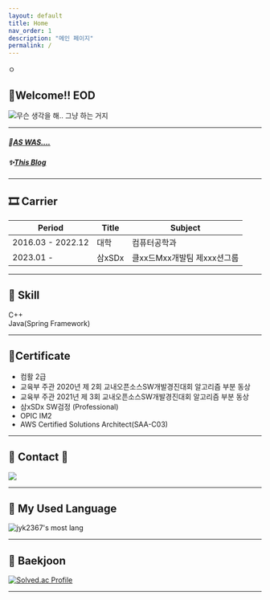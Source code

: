 ```yaml
---
layout: default
title: Home
nav_order: 1
description: "메인 페이지"
permalink: /
---
```

ㅇ
## 🎉Welcome!! EOD
![무슨 생각을 해.. 그냥 하는 거지](/docs_images/yuna_just_do_it.gif)  

---

##### 📼[AS WAS....](https://blog.naver.com/jyk2367/)
##### ✨[This Blog](https://jyk2367.github.io/)

---

## 🎞 Carrier

| Period          | Title  | Subject                        |
|-----------------|--------|--------------------------------|
| 2016.03 - 2022.12 | 대학 | 컴퓨터공학과 |
| 2023.01 - | 삼xSDx | 클xx드Mxx개발팀 제xxx션그룹 |


---

## 🧩 Skill
C++  
Java(Spring Framework)

---

## 📜Certificate
- 컴활 2급
- 교육부 주관 2020년 제 2회 교내오픈소스SW개발경진대회 알고리즘 부분 동상
- 교육부 주관 2021년 제 3회 교내오픈소스SW개발경진대회 알고리즘 부분 동상 
- 삼xSDx SW검정 (Professional)
- OPIC IM2
- AWS Certified Solutions Architect(SAA-C03)
  
---

## 👋 Contact 👋
<a href="mailto:jyk2367@naver.com"><img src="https://img.shields.io/badge/jyk2367@naver.com-81ecec?style=flat-square&logo=Gmail&logoColor=black"/></a>

---

## 🌱 My Used Language
![jyk2367's most lang](https://github-readme-stats.vercel.app/api/top-langs/?username=jyk2367&theme=dark)

---


## 🌱 Baekjoon
[![Solved.ac Profile](http://mazassumnida.wtf/api/v2/generate_badge?boj=jyk2367)](https://solved.ac/jyk2367)

---
